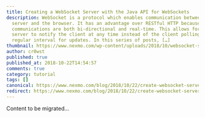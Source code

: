 ```yaml
---
title: Creating a WebSocket Server with the Java API for WebSockets
description: WebSocket is a protocol which enables communication between the
  server and the browser. It has an advantage over RESTful HTTP because
  communications are both bi-directional and real-time. This allows for the
  server to notify the client at any time instead of the client polling on a
  regular interval for updates. In this series of posts, […]
thumbnail: https://www.nexmo.com/wp-content/uploads/2018/10/websocket-server-java-api.png
author: cr0wst
published: true
published_at: 2018-10-22T14:54:57
comments: true
category: tutorial
tags: []
canonical: https://www.nexmo.com/blog/2018/10/22/create-websocket-server-java-api-dr
redirect: https://www.nexmo.com/blog/2018/10/22/create-websocket-server-java-api-dr
---
```

Content to be migrated...